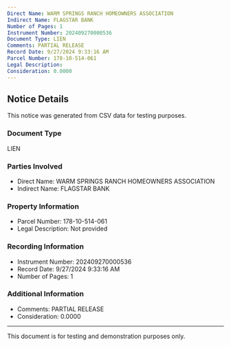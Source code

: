 ```yaml
---
Direct Name: WARM SPRINGS RANCH HOMEOWNERS ASSOCIATION
Indirect Name: FLAGSTAR BANK
Number of Pages: 1
Instrument Number: 202409270000536
Document Type: LIEN
Comments: PARTIAL RELEASE
Record Date: 9/27/2024 9:33:16 AM
Parcel Number: 178-10-514-061
Legal Description: 
Consideration: 0.0000
---
```


## Notice Details

This notice was generated from CSV data for testing purposes.

### Document Type
LIEN

### Parties Involved
- Direct Name: WARM SPRINGS RANCH HOMEOWNERS ASSOCIATION
- Indirect Name: FLAGSTAR BANK

### Property Information
- Parcel Number: 178-10-514-061
- Legal Description: Not provided

### Recording Information
- Instrument Number: 202409270000536
- Record Date: 9/27/2024 9:33:16 AM
- Number of Pages: 1

### Additional Information
- Comments: PARTIAL RELEASE
- Consideration: 0.0000

---

This document is for testing and demonstration purposes only.
